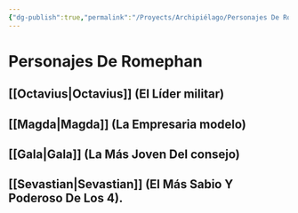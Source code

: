 ```yaml
---
{"dg-publish":true,"permalink":"/Proyects/Archipiélago/Personajes De Romephan/","title":"Personajes De Romephan","updated":"2023-12-30T18:05:51.552-05:00"}
---
```



# Personajes De Romephan

## [[Octavius\|Octavius]] (El Líder militar)

## [[Magda\|Magda]] (La Empresaria modelo)

## [[Gala\|Gala]] (La Más Joven Del consejo)

## [[Sevastian\|Sevastian]] (El Más Sabio Y Poderoso De Los 4).

